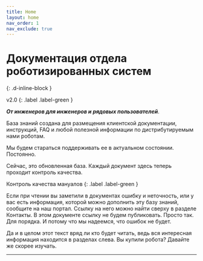 ```yaml
---
title: Home
layout: home
nav_order: 1
nav_exclude: true
---
```


# Документация отдела роботизированных систем 
{: .d-inline-block }

v2.0
{: .label .label-green }

**_От инженеров для инженеров и рядовых пользователей_**.

База знаний создана для размещения клиентской документации, инструкций, FAQ и любой полезной информации по дистрибутируемым нами роботам.

Мы будем стараться поддерживать ее в актуальном состоянии. Постоянно.

Сейчас, это обновленная база. Каждый документ здесь теперь проходит контроль качества.

Контроль качества мануалов
{: .label .label-green }

Если при чтении вы заметили в документах ошибку и неточность, или у вас есть информация, которой можно дополнить эту базу знаний, сообщите на наш портал. Ссылку на него можно найти сверху в разделе Контакты. В этом документе ссылку не будем публиковать. Просто так. Для порядка. И потому что мы надеемся, что ошибок не будет.

Да и в целом этот текст вряд ли кто будет читать, ведь вся интересная информация находится в разделах слева. Вы купили робота? Давайте же скорее изучать.


----


